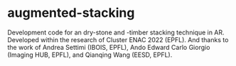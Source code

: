 # augmented-stacking
Development code for an dry-stone and -timber stacking technique in AR. Developed within the research of Cluster ENAC 2022 (EPFL). And thanks to the work of Andrea Settimi (IBOIS, EPFL), Ando Edward Carlo Giorgio (Imaging HUB, EPFL), and Qianqing Wang (EESD, EPFL).
